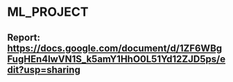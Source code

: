 # ML_PROJECT
## Report: https://docs.google.com/document/d/1ZF6WBgFugHEn4lwVN1S_k5amY1HhO0L51Yd12ZJD5ps/edit?usp=sharing

